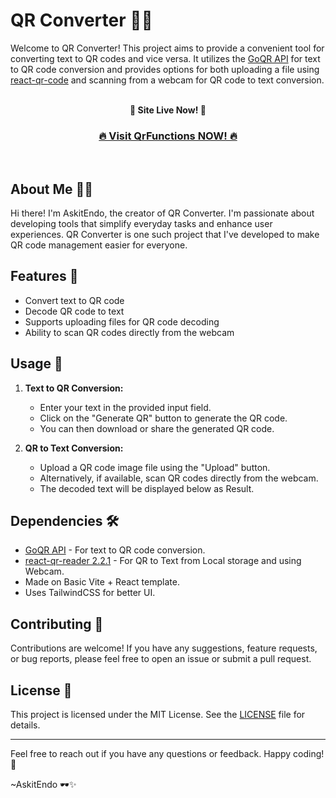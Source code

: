 # QR Converter 📱💬

Welcome to QR Converter! This project aims to provide a convenient tool for converting text to QR codes and vice versa. It utilizes the [GoQR API](https://goqr.me/api/) for text to QR code conversion and provides options for both uploading a file using [react-qr-code](https://www.npmjs.com/package/react-qr-reader) and scanning from a webcam for QR code to text conversion.

<br/>
<div align="center">
 <strong> 
 🚨 Site Live Now! 🚨
 </strong>
 <h3>
  <a href="https://qrfun.netlify.app/"><b>🔥 Visit QrFunctions NOW! 🔥</b></a>
 </h3>
</div>
<br/>

## About Me 👨‍💻

Hi there! I'm AskitEndo, the creator of QR Converter. I'm passionate about developing tools that simplify everyday tasks and enhance user experiences. QR Converter is one such project that I've developed to make QR code management easier for everyone.

## Features 🚀

- Convert text to QR code
- Decode QR code to text
- Supports uploading files for QR code decoding
- Ability to scan QR codes directly from the webcam

## Usage 📝

1. **Text to QR Conversion:**

   - Enter your text in the provided input field.
   - Click on the "Generate QR" button to generate the QR code.
   - You can then download or share the generated QR code.

2. **QR to Text Conversion:**
   - Upload a QR code image file using the "Upload" button.
   - Alternatively, if available, scan QR codes directly from the webcam.
   - The decoded text will be displayed below as Result.

## Dependencies 🛠️

- [GoQR API](https://goqr.me/api/) - For text to QR code conversion.
- [react-qr-reader 2.2.1](https://www.npmjs.com/package/react-qr-reader) - For QR to Text from Local storage and using Webcam.
- Made on Basic Vite + React template.
- Uses TailwindCSS for better UI.

## Contributing 🤝

Contributions are welcome! If you have any suggestions, feature requests, or bug reports, please feel free to open an issue or submit a pull request.

## License 📄

This project is licensed under the MIT License. See the [LICENSE](LICENSE) file for details.

---

Feel free to reach out if you have any questions or feedback. Happy coding! 🙂

~AskitEndo 🕶️✨
